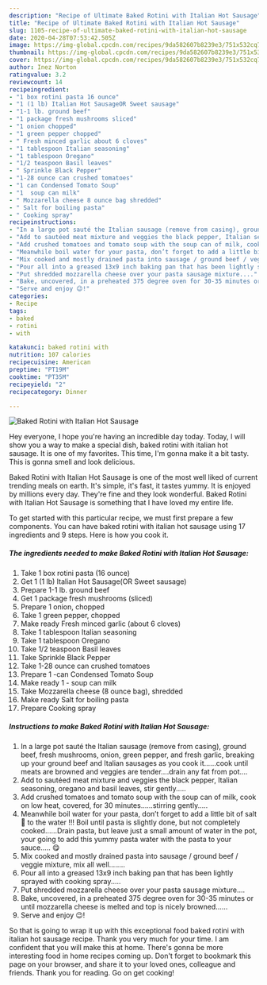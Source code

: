 ```yaml
---
description: "Recipe of Ultimate Baked Rotini with Italian Hot Sausage"
title: "Recipe of Ultimate Baked Rotini with Italian Hot Sausage"
slug: 1105-recipe-of-ultimate-baked-rotini-with-italian-hot-sausage
date: 2020-04-28T07:53:42.505Z
image: https://img-global.cpcdn.com/recipes/9da582607b8239e3/751x532cq70/baked-rotini-with-italian-hot-sausage-recipe-main-photo.jpg
thumbnail: https://img-global.cpcdn.com/recipes/9da582607b8239e3/751x532cq70/baked-rotini-with-italian-hot-sausage-recipe-main-photo.jpg
cover: https://img-global.cpcdn.com/recipes/9da582607b8239e3/751x532cq70/baked-rotini-with-italian-hot-sausage-recipe-main-photo.jpg
author: Inez Norton
ratingvalue: 3.2
reviewcount: 14
recipeingredient:
- "1 box rotini pasta 16 ounce"
- "1 (1 lb) Italian Hot SausageOR Sweet sausage"
- "1-1 lb. ground beef"
- "1 package fresh mushrooms sliced"
- "1 onion chopped"
- "1 green pepper chopped"
- " Fresh minced garlic about 6 cloves"
- "1 tablespoon Italian seasoning"
- "1 tablespoon Oregano"
- "1/2 teaspoon Basil leaves"
- " Sprinkle Black Pepper"
- "1-28 ounce can crushed tomatoes"
- "1 can Condensed Tomato Soup"
- "1  soup can milk"
- " Mozzarella cheese 8 ounce bag shredded"
- " Salt for boiling pasta"
- " Cooking spray"
recipeinstructions:
- "In a large pot sauté the Italian sausage (remove from casing), ground beef, fresh mushrooms, onion, green pepper, and fresh garlic, breaking up your ground beef and Italian sausages as you cook it......cook until meats are browned and veggies are tender....drain any fat from pot...."
- "Add to sautéed meat mixture and veggies the black pepper, Italian seasoning, oregano and basil leaves, stir gently....."
- "Add crushed tomatoes and tomato soup with the soup can of milk, cook on low heat, covered, for 30 minutes......stirring gently....."
- "Meanwhile boil water for your pasta, don’t forget to add a little bit of salt 🧂 to the water !!! Boil until pasta is slightly done, but not completely cooked......Drain pasta, but leave just a small amount of water in the pot, your going to add this yummy pasta water with the pasta to your sauce..... 😋"
- "Mix cooked and mostly drained pasta into sausage / ground beef / veggie mixture, mix all well........"
- "Pour all into a greased 13x9 inch baking pan that has been lightly sprayed with cooking spray....."
- "Put shredded mozzarella cheese over your pasta sausage mixture...."
- "Bake, uncovered, in a preheated 375 degree oven for 30-35 minutes or until mozzarella cheese is melted and top is nicely browned......"
- "Serve and enjoy 😉!"
categories:
- Recipe
tags:
- baked
- rotini
- with

katakunci: baked rotini with 
nutrition: 107 calories
recipecuisine: American
preptime: "PT19M"
cooktime: "PT35M"
recipeyield: "2"
recipecategory: Dinner

---
```



![Baked Rotini with Italian Hot Sausage](https://img-global.cpcdn.com/recipes/9da582607b8239e3/751x532cq70/baked-rotini-with-italian-hot-sausage-recipe-main-photo.jpg)

Hey everyone, I hope you're having an incredible day today. Today, I will show you a way to make a special dish, baked rotini with italian hot sausage. It is one of my favorites. This time, I'm gonna make it a bit tasty. This is gonna smell and look delicious.



Baked Rotini with Italian Hot Sausage is one of the most well liked of current trending meals on earth. It's simple, it's fast, it tastes yummy. It is enjoyed by millions every day. They're fine and they look wonderful. Baked Rotini with Italian Hot Sausage is something that I have loved my entire life.


To get started with this particular recipe, we must first prepare a few components. You can have baked rotini with italian hot sausage using 17 ingredients and 9 steps. Here is how you cook it.

<!--inarticleads1-->

##### The ingredients needed to make Baked Rotini with Italian Hot Sausage:

1. Take 1 box rotini pasta (16 ounce)
1. Get 1 (1 lb) Italian Hot Sausage(OR Sweet sausage)
1. Prepare 1-1 lb. ground beef
1. Get 1 package fresh mushrooms (sliced)
1. Prepare 1 onion, chopped
1. Take 1 green pepper, chopped
1. Make ready  Fresh minced garlic (about 6 cloves)
1. Take 1 tablespoon Italian seasoning
1. Take 1 tablespoon Oregano
1. Take 1/2 teaspoon Basil leaves
1. Take  Sprinkle Black Pepper
1. Take 1-28 ounce can crushed tomatoes
1. Prepare 1 -can Condensed Tomato Soup
1. Make ready 1 - soup can milk
1. Take  Mozzarella cheese (8 ounce bag), shredded
1. Make ready  Salt for boiling pasta
1. Prepare  Cooking spray




<!--inarticleads2-->

##### Instructions to make Baked Rotini with Italian Hot Sausage:

1. In a large pot sauté the Italian sausage (remove from casing), ground beef, fresh mushrooms, onion, green pepper, and fresh garlic, breaking up your ground beef and Italian sausages as you cook it......cook until meats are browned and veggies are tender....drain any fat from pot....
1. Add to sautéed meat mixture and veggies the black pepper, Italian seasoning, oregano and basil leaves, stir gently.....
1. Add crushed tomatoes and tomato soup with the soup can of milk, cook on low heat, covered, for 30 minutes......stirring gently.....
1. Meanwhile boil water for your pasta, don’t forget to add a little bit of salt 🧂 to the water !!! Boil until pasta is slightly done, but not completely cooked......Drain pasta, but leave just a small amount of water in the pot, your going to add this yummy pasta water with the pasta to your sauce..... 😋
1. Mix cooked and mostly drained pasta into sausage / ground beef / veggie mixture, mix all well........
1. Pour all into a greased 13x9 inch baking pan that has been lightly sprayed with cooking spray.....
1. Put shredded mozzarella cheese over your pasta sausage mixture....
1. Bake, uncovered, in a preheated 375 degree oven for 30-35 minutes or until mozzarella cheese is melted and top is nicely browned......
1. Serve and enjoy 😉!




So that is going to wrap it up with this exceptional food baked rotini with italian hot sausage recipe. Thank you very much for your time. I am confident that you will make this at home. There's gonna be more interesting food in home recipes coming up. Don't forget to bookmark this page on your browser, and share it to your loved ones, colleague and friends. Thank you for reading. Go on get cooking!

